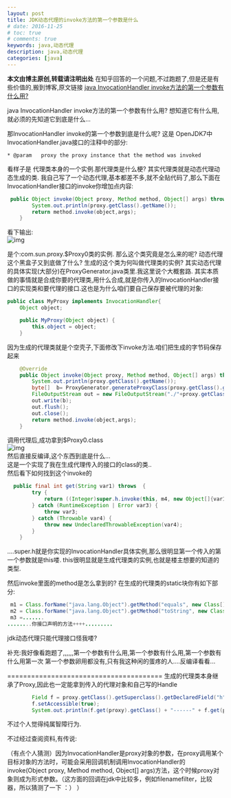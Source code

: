 ```yaml
---
layout: post
title: JDK动态代理的invoke方法的第一个参数是什么
# date: 2016-11-25
# toc: true
# comments: true
keywords: java,动态代理
description: java,动态代理
categories: [java]
---
```

**本文由博主原创,转载请注明出处**
在知乎回答的一个问题,不过跑题了,但是还是有些价值的,搬到博客,原文链接
[java InvocationHandler invoke方法的第一个参数有什么用?](https://www.zhihu.com/question/52551525/answer/132978844)

java InvocationHandler invoke方法的第一个参数有什么用?
想知道它有什么用,就必须的先知道它到底是什么...
<!--more-->
那InvocationHandler invoke的第一个参数到底是什么呢?
这是 OpenJDK7中InvocationHandler.java接口的注释中的部分:
```
* @param   proxy the proxy instance that the method was invoked 
```
看样子是 代理类本身的一个实例.那代理类是什么梗?
其实代理类就是动态代理动态生成的类.
我自己写了一个动态代理,基本都差不多,就不全贴代码了,那么下面在InvocationHandler接口的invoke你增加点内容:
```java
 public Object invoke(Object proxy, Method method, Object[] args) throws Throwable {
        System.out.println(proxy.getClass().getName());
        return method.invoke(object,args);
    }
```
看下输出:\
![img](1.png)


是个:com.sun.proxy.$Proxy0类的实例.
那么这个类究竟是怎么来的呢?
动态代理这个黑盒子又到底做了什么?
生成的这个类为何叫做代理类的实例?
其实动态代理的具体实现(大部分)在ProxyGenerator.java类里.我这里说个大概套路.
其实本质做的事情就是合成你要的代理类,用什么合成,就是你传入的InvocationHandler接口的实现类和要代理的接口.这也是为什么咱们要自己保存要被代理的对象:
```java
public class MyProxy implements InvocationHandler{
    Object object;

    public MyProxy(Object object) {
        this.object = object;
    }
```
因为生成的代理类就是个空壳子,下面修改下invoke方法.咱们把生成的字节码保存起来
```java
    @Override
    public Object invoke(Object proxy, Method method, Object[] args) throws Throwable {
        System.out.println(proxy.getClass().getName());
        byte[]  b= ProxyGenerator.generateProxyClass(proxy.getClass().getSimpleName(),proxy.getClass().getInterfaces());
        FileOutputStream out = new FileOutputStream("./"+proxy.getClass().getSimpleName()+".class");
        out.write(b);
        out.flush();
        out.close();
        return method.invoke(object,args);
    }
```
调用代理后,成功拿到$Proxy0.class\
![img](2.png)\
然后直接反编译,这个东西到底是什么...\
这是一个实现了我在生成代理传入的接口的class的类..\
然后看下如何找到这个invoke的
```java
  public final int get(String var1) throws  {
        try {
            return ((Integer)super.h.invoke(this, m4, new Object[]{var1})).intValue();
        } catch (RuntimeException | Error var3) {
            throw var3;
        } catch (Throwable var4) {
            throw new UndeclaredThrowableException(var4);
        }
    }
```
....super.h就是你实现的InvocationHandler具体实例,那么很明显第一个传入的第一个参数就是this喽.
this很明显就是生成代理类的实例,也就是楼主想要的知道的类型.

然后invoke里面的method是怎么拿到的?
在生成的代理类的static块你有如下部分:
```java
 m1 = Class.forName("java.lang.Object").getMethod("equals", new Class[]{Class.forName("java.lang.Object")});
 m2 = Class.forName("java.lang.Object").getMethod("toString", new Class[0]);
 m3 =.......
........你接口声明的方法++++.........
```
jdk动态代理只能代理接口怪我喽?


补充:我好像看跑题了,,,,,,第一个参数有什么用,第一个参数有什么用,第一个参数有什么用第一次
第一个参数卵用都没有,只有我这种闲的蛋疼的人....反编译看看...


=======================================
生成的代理类本身继承了Proxy,因此也一定能拿到传入的代理对象和自己写的Handle
```java
        Field f = proxy.getClass().getSuperclass().getDeclaredField("h");
        f.setAccessible(true);
        System.out.println(f.get(proxy).getClass() + "------" + f.get(proxy));
```

不过个人觉得纯属智障行为.


不过经过查阅资料,有传说:

（有点个人猜测）因为InvocationHandler是proxy对象的参数，在proxy调用某个目标对象的方法时，可能会采用回调机制调用InvocationHandler的invoke(Object proxy, Method method, Object[] args)方法，这个时候proxy对象则成为形式参数。（这方面的回调在jdk中比较多，例如filenamefilter，比较器，所以猜测了一下   ：） ）


